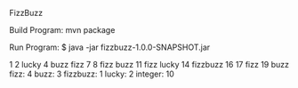FizzBuzz

Build Program:
mvn package

Run Program:
$ java -jar fizzbuzz-1.0.0-SNAPSHOT.jar

1 2 lucky 4 buzz fizz 7 8 fizz buzz 11 fizz lucky 14 fizzbuzz 16 17 fizz 19 buzz
fizz: 4
buzz: 3
fizzbuzz: 1
lucky: 2
integer: 10
